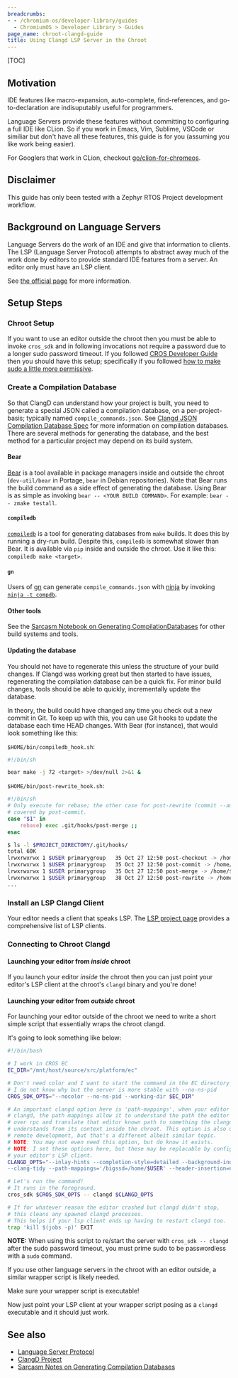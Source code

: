 ```yaml
---
breadcrumbs:
- - /chromium-os/developer-library/guides
  - ChromiumOS > Developer Library > Guides
page_name: chroot-clangd-guide
title: Using Clangd LSP Server in the Chroot
---
```


[TOC]

## Motivation

IDE features like macro-expansion, auto-complete, find-references, and
go-to-declaration are indisuputably useful for programmers.

Language Servers provide these features without committing to configuring a full
IDE like CLion.
So if you work in Emacs, Vim, Sublime, VSCode or similiar but don't have all
these features, this guide is for you (assuming you like work being easier).

For Googlers that work in CLion, checkout [go/clion-for-chromeos][go-clion].

## Disclaimer

This guide has only been tested with a Zephyr RTOS Project development workflow.

## Background on Language Servers

Language Servers do the work of an IDE and give that information to clients.
The LSP (Language Server Protocol) attempts to abstract away much of the work
done by editors to provide standard IDE features from a server.
An editor only must have an LSP client.

See [the official page][lsp] for more information.

## Setup Steps

### Chroot Setup

If you want to use an editor outside the chroot then you must be able to invoke
`cros_sdk` and in following invocations not require a password due to a longer
sudo password timeout.
If you followed [CROS Developer Guide][cros-dev-guide] then you should have this
setup; specifically if you followed [how to make sudo a little more
permissive][permissive-sudo].

### Create a Compilation Database

So that ClangD can understand how your project is built, you need to generate a
special JSON called a compilation database, on a per-project-basis; typically
named `compile_commands.json`. See [Clangd JSON Compilation Database
Spec][clangd-c-db] for more information on compilation databases. There are
several methods for generating the database, and the best method for a
particular project may depend on its build system.

#### Bear

[Bear][bear] is a tool available in package managers inside and outside the
chroot (`dev-util/bear` in Portage, `bear` in Debian repositories). Note that
Bear runs the build command as a side effect of generating the database. Using
Bear is as simple as invoking `bear -- <YOUR BUILD COMMAND>`. For example: `bear
-- zmake testall`.

#### `compiledb`

[`compiledb`][compiledb] is a tool for generating databases from `make` builds.
It does this by running a dry-run build. Despite this, `compiledb` is somewhat
slower than Bear. It is available via `pip` inside and outside the chroot. Use
it like this: `compiledb make <target>`.

#### `gn`

Users of [gn][gn] can generate `compile_commands.json` with [ninja][ninja] by
invoking [`ninja -t compdb`][ninja-tools].

#### Other tools

See the [Sarcasm Notebook on Generating CompilationDatabases][sarcasm-c-db] for
other build systems and tools.

#### Updating the database

You should not have to regenerate this unless the structure of your build
changes. If Clangd was working great but then started to have issues,
regenerating the compilation database can be a quick fix. For minor build
changes, tools should be able to quickly, incrementally update the database.

In theory, the build could have changed any time you check out a new commit in
Git. To keep up with this, you can use Git hooks to update the database each
time HEAD changes. With Bear (for instance), that would look something like
this:

`$HOME/bin/compiledb_hook.sh`:
```sh
#!/bin/sh

bear make -j 72 <target> >/dev/null 2>&1 &
```

`$HOME/bin/post-rewrite_hook.sh`:
```sh
#!/bin/sh
# Only execute for rebase; the other case for post-rewrite (commit --amend) is
# covered by post-commit.
case "$1" in
    rebase) exec .git/hooks/post-merge ;;
esac
```

```sh
$ ls -l $PROJECT_DIRECTORY/.git/hooks/
total 60K
lrwxrwxrwx 1 $USER primarygroup   35 Oct 27 12:50 post-checkout -> /home/$USER/bin/compiledb_hook.sh
lrwxrwxrwx 1 $USER primarygroup   35 Oct 27 12:50 post-commit -> /home/$USER/bin/compiledb_hook.sh
lrwxrwxrwx 1 $USER primarygroup   35 Oct 27 12:50 post-merge -> /home/$USER/bin/compiledb_hook.sh
lrwxrwxrwx 1 $USER primarygroup   38 Oct 27 12:50 post-rewrite -> /home/$USER/bin/post-rewrite_hook.sh
...
```


[comment]: # (TODO http://b/204810365 - compilation db from emerge)

### Install an LSP Clangd Client

Your editor needs a client that speaks LSP.
The [LSP project page][lsp-clients] provides a comprehensive list of LSP
clients.

### Connecting to Chroot Clangd

#### Launching your editor from *inside* chroot

If you launch your editor *inside* the chroot then you can just point your
editor's LSP client at the chroot's `clangd` binary and you're done!

#### Launching your editor from *outside* chroot

For launching your editor outside of the chroot we need to write a short simple
script that essentially wraps the chroot clangd.

It's going to look something like below:

```bash
#!/bin/bash

# I work in CROS EC
EC_DIR="/mnt/host/source/src/platform/ec"

# Don't need color and I want to start the command in the EC directory
# I do not know why but the server is more stable with --no-ns-pid
CROS_SDK_OPTS="--nocolor --no-ns-pid --working-dir $EC_DIR"

# An important clangd option here is 'path-mappings', when your editor talks to
# clangd, the path mappings allow it to understand the path the editor is sending
# over rpc and translate that editor known path to something the clangd server
# understands from its context inside the chroot. This option is also useful for
# remote development, but that's a different albeit similar topic.
# NOTE: You may not even need this option, but do know it exists.
# NOTE: I set these options here, but these may be replacable by configuring
# your editor's LSP client.
CLANGD_OPTS="--inlay-hints --completion-style=detailed --background-index \
--clang-tidy --path-mappings='/bigssd=/home/$USER' --header-insertion=never"

# Let's run the command!
# It runs in the foreground.
cros_sdk $CROS_SDK_OPTS -- clangd $CLANGD_OPTS

# If for whatever reason the editor crashed but clangd didn't stop,
# this cleans any spawned clangd processes.
# This helps if your lsp client ends up having to restart clangd too.
trap 'kill $(jobs -p)' EXIT
```

**NOTE:** When using this script to re/start the server with `cros_sdk --
clangd` after the sudo password timeout, you must prime sudo to be passwordless
with a `sudo` command.

If you use other language servers in the chroot with an editor outside, a
similar wrapper script is likely needed.

Make sure your wrapper script is executable!

Now just point your LSP client at your wrapper script posing as a `clangd`
executable and it should just work.

## See also

* [Language Server Protocol][lsp]
* [ClangD Project][clangd]
* [Sarcasm Notes on Generating Compilation Databases][sarcasm-c-db]

[bear]: https://github.com/rizsotto/Bear
[clangd]: https://clangd.llvm.org
[clangd-c-db]: https://clang.llvm.org/docs/JSONCompilationDatabase.html
[compiledb]: https://github.com/nickdiego/compiledb
[cros-dev-guide]: /chromium-os/developer-library/guides/development/developer-guide/#chromiumos-developer-guide
[gn]: https://gn.googlesource.com/gn
[go-clion]: http://go/clion-for-chromeos
[lsp]: https://microsoft.github.io/language-server-protocol
[lsp-clients]: https://langserver.org/#implementations-client
[ninja]: https://ninja-build.org
[ninja-tools]: https://ninja-build.org/manual.html#_extra_tools
[permissive-sudo]: /chromium-os/developer-library/guides/recipes/tips-and-tricks/#how-to-make-sudo-a-little-more-permissive
[sarcasm-c-db]: https://sarcasm.github.io/notes/dev/compilation-database.html#how-to-generate-a-json-compilation-database
